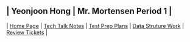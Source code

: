 ## | Yeonjoon Hong | Mr. Mortensen Period 1 |
| [Home Page](..) | [Tech Talk Notes](../Tech%20Talk%20Notes) | [Test Prep Plans](../Test%20Prep%20Plans) | [Data Struture Work](../Data%20Structure%20Work) | [Review Tickets](../Review%20Tickets) |
